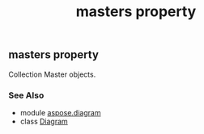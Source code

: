 ﻿---
title: masters property
second_title: Aspose.Diagram for Python via .NET API References
description: 
type: docs
weight: 320
url: /python-net/aspose.diagram/diagram/masters/
is_root: false
---

## masters property


Collection Master objects.

### See Also
* module [aspose.diagram](../../)
* class [Diagram](/diagram/python-net/aspose.diagram/diagram)
